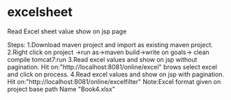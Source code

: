 # excelsheet
Read Excel sheet value show on jsp page


Steps:
1.Download maven project and import as existing maven project.
2.Right click on project ->run as->maven build->write on goals->
clean compile tomcat7:run
3.Read excel values and show on jsp without pagination.
Hit on:"http://localhost:8081/online/excel" brows select excel
and click on process.
4.Read excel values and show on jsp with pagination.
Hit on:"http://localhost:8081/online/excelfilter"
Note:Excel format given on project base path Name "Book4.xlsx"
